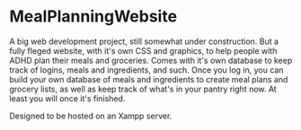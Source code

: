 # MealPlanningWebsite

A big web development project, still somewhat under construction. But a fully fleged website, with it's own CSS and graphics, to help people with ADHD plan their meals and groceries. Comes with it's own database to keep track of logins, meals and ingredients, and such. Once you log in, you can build your own database of meals and ingredients to create meal plans and grocery lists, as well as keep track of what's in your pantry right now. At least you will once it's finished. 

Designed to be hosted on an Xampp server. 

